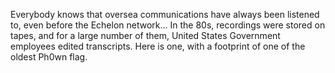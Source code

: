 
Everybody knows that oversea communications have always been listened to,
even before the Echelon network...
In the 80s, recordings were stored on tapes, and for a large number of them,
United States Government employees edited transcripts. Here is one, with a
footprint of one of the oldest Ph0wn flag.

